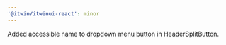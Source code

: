 ```yaml
---
'@itwin/itwinui-react': minor
---
```


Added accessible name to dropdown menu button in HeaderSplitButton.
